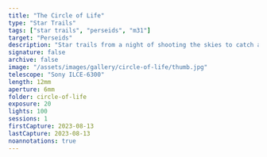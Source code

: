```yaml
---
title: "The Circle of Life"
type: "Star Trails"
tags: ["star trails", "perseids", "m31"]
target: "Perseids"
description: "Star trails from a night of shooting the skies to catch a glimpse of the Perseids meteor shower. I superimposed on a single frame so you can see the Andromeda Galaxy on the right side."
signature: false
archive: false
image: "/assets/images/gallery/circle-of-life/thumb.jpg"
telescope: "Sony ILCE-6300"
length: 12mm
aperture: 6mm
folder: circle-of-life
exposure: 20
lights: 100
sessions: 1
firstCapture: 2023-08-13
lastCapture: 2023-08-13
noannotations: true
---
```

